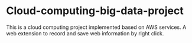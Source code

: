 # Cloud-computing-big-data-project
This is a cloud computing project implemented based on AWS services.
A web extension to record and save web information by right click.

